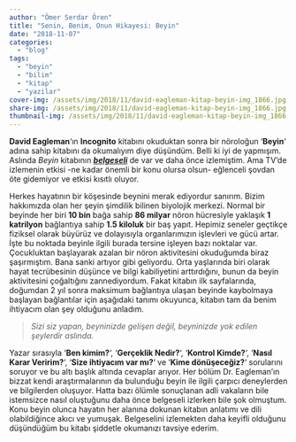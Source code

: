 ```yaml
---
author: "Ömer Serdar Ören"
title: "Senin, Benim, Onun Hikayesi: Beyin"
date: "2018-11-07"
categories: 
  - "blog"
tags: 
  - "beyin"
  - "bilim"
  - "kitap"
  - "yazilar"
cover-img: /assets/img/2018/11/david-eagleman-kitap-beyin-img_1866.jpg
share-img: /assets/img/2018/11/david-eagleman-kitap-beyin-img_1866.jpg
thumbnail-img: /assets/img/2018/11/david-eagleman-kitap-beyin-img_1866.jpg
---
```



**David Eagleman**‘ın **Incognito** kitabını okuduktan sonra bir nöroloğun ‘**Beyin**‘ adına sahip kitabını da okumalıyım diye düşündüm. Belli ki iyi de yapmışım. Aslında _Beyin_ kitabının [**_belgeseli_**](https://www.pbs.org/show/brain-david-eagleman/) de var ve daha önce izlemiştim. Ama TV’de izlemenin etkisi -ne kadar önemli bir konu olursa olsun- eğlenceli şovdan öte gidemiyor ve etkisi kısıtlı oluyor.

Herkes hayatının bir köşesinde beynini merak ediyordur sanırım. Bizim hakkımızda olan her şeyin şimdilik bilinen biyolojik merkezi. Normal bir beyinde her biri **10 bin** bağa sahip **86 milyar** nöron hücresiyle yaklaşık **1 katrilyon** bağlantıya sahip **1.5 kiloluk** bir baş yapıt. Hepimiz seneler geçtikçe fiziksel olarak büyürüz ve dolayısıyla organlarımızın işlevleri ve gücü artar. İşte bu noktada beyinle ilgili burada tersine işleyen bazı noktalar var. Çocukluktan başlayarak azalan bir nöron aktivitesini okuduğumda biraz şaşırmıştım. Bana sanki artıyor gibi geliyordu. Orta yaşlarında biri olarak hayat tecrübesinin düşünce ve bilgi kabiliyetini arttırdığını, bunun da beyin aktivitesini çoğaltığını zannediyordum. Fakat kitabın ilk sayfalarında, doğumdan 2 yıl sonra maksimum bağlantıya ulaşan beyinde kaybolmaya başlayan bağlantılar için aşağıdaki tanımı okuyunca, kitabın tam da benim ihtiyacım olan şey olduğunu anladım.

> _Sizi siz yapan, beyninizde gelişen değil, beyninizde yok edilen şeylerdir aslında._

Yazar sırasıyla ‘**Ben kimim?**‘, ‘**Gerçeklik Nedir?**‘, ‘**Kontrol Kimde?**‘, ‘**Nasıl Karar Veririm?**‘, ‘**Size ihtiyacım var mı?**‘ ve ‘**Kime dönüşeceğiz?**‘ sorularını soruyor ve bu altı başlık altında cevaplar arıyor. Her bölüm Dr. Eagleman’ın bizzat kendi araştırmalarının da bulunduğu beyin ile ilgili çarpıcı deneylerden ve bilgilerden oluşuyor. Hatta bazı ölümle sonuçlanan adli vakaların bile istemsizce nasıl oluştuğunu daha önce belgeseli izlerken bile şok olmuştum. Konu beyin olunca hayatın her alanına dokunan kitabın anlatımı ve dili olabildiğince akıcı ve yumuşak. Belgeselini izlemekten daha keyifli olduğunu düşündüğüm bu kitabı şiddetle okumanızı tavsiye ederim.
